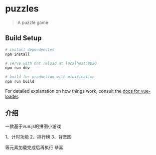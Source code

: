 # puzzles

> A puzzle game

## Build Setup

``` bash
# install dependencies
npm install

# serve with hot reload at localhost:8080
npm run dev

# build for production with minification
npm run build
```

For detailed explanation on how things work, consult the [docs for vue-loader](http://vuejs.github.io/vue-loader).

## 介绍
一款基于vue.js的拼图小游戏

1、计时功能
2、排行榜
3、背景图

等元素加载完成后再执行 恭喜

